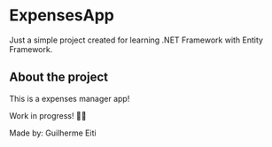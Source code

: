 # ExpensesApp

Just a simple project created for learning .NET Framework with Entity Framework.

## About the project
This is a expenses manager app!

Work in progress! 👨‍💻

Made by: Guilherme Eiti
